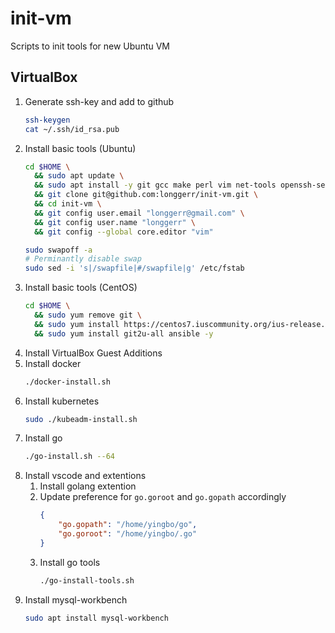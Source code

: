 # init-vm
Scripts to init tools for new Ubuntu VM

## VirtualBox

1. Generate ssh-key and add to github
    ```sh
    ssh-keygen
    cat ~/.ssh/id_rsa.pub
    ```
1. Install basic tools (Ubuntu)
    ```sh
    cd $HOME \
      && sudo apt update \
      && sudo apt install -y git gcc make perl vim net-tools openssh-server ansible \
      && git clone git@github.com:longgerr/init-vm.git \
      && cd init-vm \
      && git config user.email "longgerr@gmail.com" \
      && git config user.name "longgerr" \
      && git config --global core.editor "vim" 

    sudo swapoff -a
    # Perminantly disable swap
    sudo sed -i 's|/swapfile|#/swapfile|g' /etc/fstab
    ```
1. Install basic tools (CentOS)
   ```sh
   cd $HOME \
     && sudo yum remove git \
     && sudo yum install https://centos7.iuscommunity.org/ius-release.rpm \
     && sudo yum install git2u-all ansible -y
   ```
1. Install VirtualBox Guest Additions
1. Install docker
    ```sh
    ./docker-install.sh
    ```
1. Install kubernetes
    ```sh
    sudo ./kubeadm-install.sh
    ```
1. Install go
    ```sh
    ./go-install.sh --64
    ```
1. Install vscode and extentions
    1. Install golang extention
    1. Update preference for `go.goroot` and `go.gopath` accordingly
        ```json
        {
            "go.gopath": "/home/yingbo/go",
            "go.goroot": "/home/yingbo/.go"
        }
        ```
    1. Install go tools
        ```bash
        ./go-install-tools.sh
        ```
 1. Install mysql-workbench
    ```sh
    sudo apt install mysql-workbench
    ```
